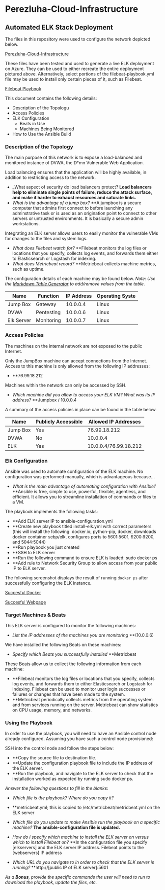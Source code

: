 # Perezluha-Cloud-Infrastructure

## Automated ELK Stack Deployment

The files in this repository were used to configure the network depicted below.

[Perezluha-Cloud-Infrastructure](https://github.com/navyska/Perezluha-Cloud-Infrastructure/blob/master/Week%2013%20Project.png)

These files have been tested and used to generate a live ELK deployment on Azure. They can be used to either recreate the entire deployment pictured above. Alternatively, select portions of the filebeat-playbook.yml file may be used to install only certain pieces of it, such as Filebeat.

  [Filebeat Playbook](https://github.com/navyska/Perezluha-Cloud-Infrastructure/blob/master/filebeat-playbook.yml)

This document contains the following details:
- Description of the Topologu
- Access Policies
- ELK Configuration
  - Beats in Use
  - Machines Being Monitored
- How to Use the Ansible Build


### Description of the Topology

The main purpose of this network is to expose a load-balanced and monitored instance of DVWA, the D*mn Vulnerable Web Application.

Load balancing ensures that the application will be highly available, in addition to restricting access to the network.
- _What aspect of security do load balancers protect? **Load balancers help to eliminate single points of failure, reduce the attack surface, and make it harder to exhaust resources and saturate links.** 
- _What is the advantage of a jump box?_ **A jumpbox is a secure computer that admins first connect to before launching any adminstrative task or is used as an origination point to connect to other servers or untrusted environments. It is basically a secure admin workstations.

Integrating an ELK server allows users to easily monitor the vulnerable VMs for changes to the files and system logs.

- _What does Filebeat watch for?_ **Filebeat monitors the log files or locations that you specify, collects log events, and forwards them either to Elasticsearch or Logstash for indexing.
- _What does Metricbeat record?_ **Metricbeat collects machine metrics, such as uptime.

The configuration details of each machine may be found below.
_Note: Use the [Markdown Table Generator](http://www.tablesgenerator.com/markdown_tables) to add/remove values from the table_.

| Name       | Function   | IP Address | Operating Syste |
|------------|------------|------------|-----------------|
| Jump Box   | Gateway    | 10.0.0.4   | Linux           |
| DVWA       | Pentesting | 10.0.0.6   | Linux           |
| Elk Server | Monitoring | 10.0.0.7   | Linux           |

### Access Policies

The machines on the internal network are not exposed to the public Internet. 

Only the JumpBox machine can accept connections from the Internet. Access to this machine is only allowed from the following IP addresses:
- **76.99.18.212

Machines within the network can only be accessed by SSH.
- _Which machine did you allow to access your ELK VM? What was its IP address?_ **Jumpbox / 10.0.0.4

A summary of the access policies in place can be found in the table below.

| Name     | Publicly Accessible | Allowed IP Addresses |
|----------|---------------------|----------------------|
| Jump Box | Yes                 | 76.99.18.212         |
| DVWA     | No                  | 10.0.0.4             |
| ELK      | Yes                 | 10.0.0.4/76.99.18.212|

### Elk Configuration

Ansible was used to automate configuration of the ELK machine. No configuration was performed manually, which is advantageous because...
- _What is the main advantage of automating configuration with Ansible?_ **Ansible is free, simple to use, powerful, flexible, agentless, and efficient. It allows you to streamline installation of commands or files to a VM.

The playbook implements the following tasks:
- **Add ELK server IP to ansible-configuration.yml
- **Create new playbook titled install-elk.yml with correct parameters (this will install the following: docker.io, python-pip, docker, downloads docker container sebp/elk, configures ports to 5601:5601, 9200:9200, and 5044:5044)
- **Run playbook you just created
- **SSH to ELK server
- **Run the following command to ensure ELK is loaded: sudo docker ps
- **Add rule to Network Security Group to allow access from your public IP to ELK server.

The following screenshot displays the result of running `docker ps` after successfully configuring the ELK instance.

[Succesful Docker](https://github.com/navyska/Perezluha-Cloud-Infrastructure/blob/master/ELK.png)

[Succesful Webpage](https://github.com/navyska/Perezluha-Cloud-Infrastructure/blob/master/Module%20Start.png)

### Target Machines & Beats
This ELK server is configured to monitor the following machines:
- _List the IP addresses of the machines you are monitoring_ **(10.0.0.6)

We have installed the following Beats on these machines:
- _Specify which Beats you successfully installed_ **Metricbeat

These Beats allow us to collect the following information from each machine:
- **Filebeat monitors the log files or locations that you specify, collects log events, and forwards them to either Elasticsearch or Logstash for indexing. Filebeat can be used to monitor user login successes or failures or changes that have been made to the system.
- **Metricbeat periodically collects metrics from the operating system and from services running on the server. Metricbeat can show statistics on CPU usage, memory, and networks. 

### Using the Playbook
In order to use the playbook, you will need to have an Ansible control node already configured. Assuming you have such a control node provisioned: 

SSH into the control node and follow the steps below:
- **Copy the source file to destination file.
- **Update the configuration playbook file to include the IP address of the ELK server.
- **Run the playbook, and navigate to the ELK server to check that the installation worked as expected by running sudo docker ps.

_Answer the following questions to fill in the blanks:_
- _Which file is the playbook? Where do you copy it?_
- **metricbeat.yml; this is copied to /etc/metricbeat/metricbeat.yml on the ELK server

- _Which file do you update to make Ansible run the playbook on a specific machine?_ **The ansible-configuration file is updated.** 
- _How do I specify which machine to install the ELK server on versus which to install Filebeat on?_ **In the configuration file you specify [elkservers] and the ELK server IP address. Filebeat points to the [webservers] IP address

- _Which URL do you navigate to in order to check that the ELK server is running?_ **http://[public IP of ELK server]:5601

_As a **Bonus**, provide the specific commands the user will need to run to download the playbook, update the files, etc._
